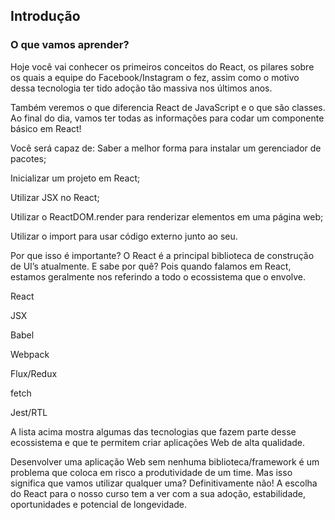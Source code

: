 ## Introdução
### O que vamos aprender?
Hoje você vai conhecer os primeiros conceitos do React, os pilares sobre os quais a equipe do Facebook/Instagram o fez, assim como o motivo dessa tecnologia ter tido adoção tão massiva nos últimos anos.

Também veremos o que diferencia React de JavaScript e o que são classes. Ao final do dia, vamos ter todas as informações para codar um componente básico em React!


Você será capaz de:
Saber a melhor forma para instalar um gerenciador de pacotes;

Inicializar um projeto em React;

Utilizar JSX no React;

Utilizar o ReactDOM.render para renderizar elementos em uma página web;

Utilizar o import para usar código externo junto ao seu.

Por que isso é importante?
O React é a principal biblioteca de construção de UI’s atualmente. E sabe por quê? Pois quando falamos em React, estamos geralmente nos referindo a todo o ecossistema que o envolve.

React

JSX

Babel

Webpack

Flux/Redux

fetch

Jest/RTL

A lista acima mostra algumas das tecnologias que fazem parte desse ecossistema e que te permitem criar aplicações Web de alta qualidade.

Desenvolver uma aplicação Web sem nenhuma biblioteca/framework é um problema que coloca em risco a produtividade de um time. Mas isso significa que vamos utilizar qualquer uma? Definitivamente não! A escolha do React para o nosso curso tem a ver com a sua adoção, estabilidade, oportunidades e potencial de longevidade.

